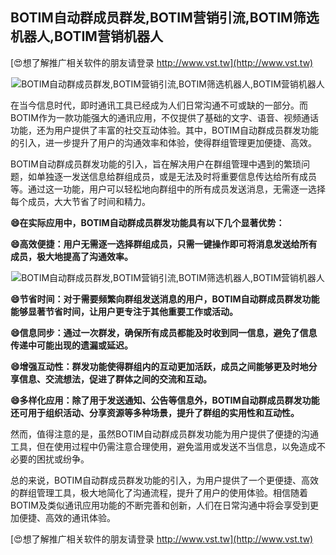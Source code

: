 ## **BOTIM自动群成员群发,BOTIM营销引流,BOTIM筛选机器人,BOTIM营销机器人**

[😍想了解推广相关软件的朋友请登录 http://www.vst.tw](http://www.vst.tw)

 <center><img src="https://vst.tw/MP4/tuiguang/png/2.png" alt="BOTIM自动群成员群发,BOTIM营销引流,BOTIM筛选机器人,BOTIM营销机器人"></center>

在当今信息时代，即时通讯工具已经成为人们日常沟通不可或缺的一部分。而BOTIM作为一款功能强大的通讯应用，不仅提供了基础的文字、语音、视频通话功能，还为用户提供了丰富的社交互动体验。其中，BOTIM自动群成员群发功能的引入，进一步提升了用户的沟通效率和体验，使得群组管理更加便捷、高效。

BOTIM自动群成员群发功能的引入，旨在解决用户在群组管理中遇到的繁琐问题，如单独逐一发送信息给群组成员，或是无法及时将重要信息传达给所有成员等。通过这一功能，用户可以轻松地向群组中的所有成员发送消息，无需逐一选择每个成员，大大节省了时间和精力。

**😄在实际应用中，BOTIM自动群成员群发功能具有以下几个显著优势：**

**😄高效便捷：用户无需逐一选择群组成员，只需一键操作即可将消息发送给所有成员，极大地提高了沟通效率。**

 <center><img src="https://vst.tw/MP4/tuiguang/png/3.png" alt="BOTIM自动群成员群发,BOTIM营销引流,BOTIM筛选机器人,BOTIM营销机器人"></center>

**😄节省时间：对于需要频繁向群组发送消息的用户，BOTIM自动群成员群发功能能够显著节省时间，让用户更专注于其他重要工作或活动。**

**😄信息同步：通过一次群发，确保所有成员都能及时收到同一信息，避免了信息传递中可能出现的遗漏或延迟。**

**😄增强互动性：群发功能使得群组内的互动更加活跃，成员之间能够更及时地分享信息、交流想法，促进了群体之间的交流和互动。**

**😄多样化应用：除了用于发送通知、公告等信息外，BOTIM自动群成员群发功能还可用于组织活动、分享资源等多种场景，提升了群组的实用性和互动性。**

然而，值得注意的是，虽然BOTIM自动群成员群发功能为用户提供了便捷的沟通工具，但在使用过程中仍需注意合理使用，避免滥用或发送不当信息，以免造成不必要的困扰或纷争。

总的来说，BOTIM自动群成员群发功能的引入，为用户提供了一个更便捷、高效的群组管理工具，极大地简化了沟通流程，提升了用户的使用体验。相信随着BOTIM及类似通讯应用功能的不断完善和创新，人们在日常沟通中将会享受到更加便捷、高效的通讯体验。

[😍想了解推广相关软件的朋友请登录 http://www.vst.tw](http://www.vst.tw)




